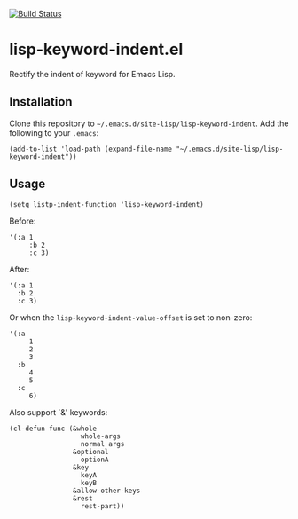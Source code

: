 [![Build Status](https://travis-ci.com/twlz0ne/lisp-keyword-indent.el.svg?branch=master)](https://travis-ci.com/twlz0ne/lisp-keyword-indent.el)

# lisp-keyword-indent.el

Rectify the indent of keyword for Emacs Lisp.


## Installation

Clone this repository to `~/.emacs.d/site-lisp/lisp-keyword-indent`. Add the following to your `.emacs`:

```elisp
(add-to-list 'load-path (expand-file-name "~/.emacs.d/site-lisp/lisp-keyword-indent"))
```

## Usage

```elisp
(setq listp-indent-function 'lisp-keyword-indent)
```

Before:

```elisp
'(:a 1
     :b 2
     :c 3)
```

After:

```elisp
'(:a 1
  :b 2
  :c 3)
```

Or when the `lisp-keyword-indent-value-offset` is set to non-zero:

```elisp
'(:a
     1
     2
     3
  :b
     4
     5
  :c
     6)

```

Also support `&' keywords:

```elisp
(cl-defun func (&whole
                  whole-args
                  normal args
                &optional
                  optionA
                &key
                  keyA
                  keyB
                &allow-other-keys
                &rest
                  rest-part))
```
